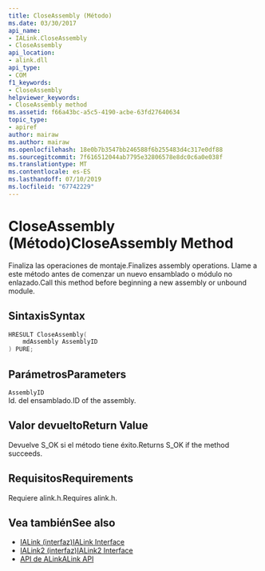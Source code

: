 ```yaml
---
title: CloseAssembly (Método)
ms.date: 03/30/2017
api_name:
- IALink.CloseAssembly
- CloseAssembly
api_location:
- alink.dll
api_type:
- COM
f1_keywords:
- CloseAssembly
helpviewer_keywords:
- CloseAssembly method
ms.assetid: f66a43bc-a5c5-4190-acbe-63fd27640634
topic_type:
- apiref
author: mairaw
ms.author: mairaw
ms.openlocfilehash: 18e0b7b3547bb246588f6b255483d4c317e0df88
ms.sourcegitcommit: 7f616512044ab7795e32806578e8dc0c6a0e038f
ms.translationtype: MT
ms.contentlocale: es-ES
ms.lasthandoff: 07/10/2019
ms.locfileid: "67742229"
---
```

# <a name="closeassembly-method"></a><span data-ttu-id="e5743-102">CloseAssembly (Método)</span><span class="sxs-lookup"><span data-stu-id="e5743-102">CloseAssembly Method</span></span>
<span data-ttu-id="e5743-103">Finaliza las operaciones de montaje.</span><span class="sxs-lookup"><span data-stu-id="e5743-103">Finalizes assembly operations.</span></span> <span data-ttu-id="e5743-104">Llame a este método antes de comenzar un nuevo ensamblado o módulo no enlazado.</span><span class="sxs-lookup"><span data-stu-id="e5743-104">Call this method before beginning a new assembly or unbound module.</span></span>  
  
## <a name="syntax"></a><span data-ttu-id="e5743-105">Sintaxis</span><span class="sxs-lookup"><span data-stu-id="e5743-105">Syntax</span></span>  
  
```cpp  
HRESULT CloseAssembly(  
    mdAssembly AssemblyID  
) PURE;  
```  
  
## <a name="parameters"></a><span data-ttu-id="e5743-106">Parámetros</span><span class="sxs-lookup"><span data-stu-id="e5743-106">Parameters</span></span>  
 `AssemblyID`  
 <span data-ttu-id="e5743-107">Id. del ensamblado.</span><span class="sxs-lookup"><span data-stu-id="e5743-107">ID of the assembly.</span></span>  
  
## <a name="return-value"></a><span data-ttu-id="e5743-108">Valor devuelto</span><span class="sxs-lookup"><span data-stu-id="e5743-108">Return Value</span></span>  
 <span data-ttu-id="e5743-109">Devuelve S_OK si el método tiene éxito.</span><span class="sxs-lookup"><span data-stu-id="e5743-109">Returns S_OK if the method succeeds.</span></span>  
  
## <a name="requirements"></a><span data-ttu-id="e5743-110">Requisitos</span><span class="sxs-lookup"><span data-stu-id="e5743-110">Requirements</span></span>  
 <span data-ttu-id="e5743-111">Requiere alink.h.</span><span class="sxs-lookup"><span data-stu-id="e5743-111">Requires alink.h.</span></span>  
  
## <a name="see-also"></a><span data-ttu-id="e5743-112">Vea también</span><span class="sxs-lookup"><span data-stu-id="e5743-112">See also</span></span>

- [<span data-ttu-id="e5743-113">IALink (interfaz)</span><span class="sxs-lookup"><span data-stu-id="e5743-113">IALink Interface</span></span>](../../../../docs/framework/unmanaged-api/alink/ialink-interface.md)
- [<span data-ttu-id="e5743-114">IALink2 (interfaz)</span><span class="sxs-lookup"><span data-stu-id="e5743-114">IALink2 Interface</span></span>](../../../../docs/framework/unmanaged-api/alink/ialink2-interface.md)
- [<span data-ttu-id="e5743-115">API de ALink</span><span class="sxs-lookup"><span data-stu-id="e5743-115">ALink API</span></span>](../../../../docs/framework/unmanaged-api/alink/index.md)
